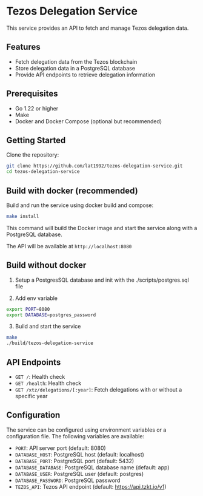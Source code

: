 # Tezos Delegation Service

This service provides an API to fetch and manage Tezos delegation data.

## Features

- Fetch delegation data from the Tezos blockchain
- Store delegation data in a PostgreSQL database
- Provide API endpoints to retrieve delegation information

## Prerequisites

- Go 1.22 or higher
- Make
- Docker and Docker Compose (optional but recommended)

## Getting Started

Clone the repository:

```bash
git clone https://github.com/lat1992/tezos-delegation-service.git
cd tezos-delegation-service
```

## Build with docker (recommended)
Build and run the service using docker build and compose:

```bash
make install
```

This command will build the Docker image and start the service along with a PostgreSQL database.

The API will be available at `http://localhost:8080`

## Build without docker

1. Setup a PostgresSQL database and init with the ./scripts/postgres.sql file

2. Add env variable
```bash
export PORT=8080
export DATABASE=postgres_password
```

3. Build and start the service
```bash
make
./build/tezos-delegation-service
```

## API Endpoints

- `GET /`: Health check
- `GET /health`: Health check
- `GET /xtz/delegations/[:year]`: Fetch delegations with or without a specific year

## Configuration

The service can be configured using environment variables or a configuration file. The following variables are available:

- `PORT`: API server port (default: 8080)
- `DATABASE_HOST`: PostgreSQL host (default: localhost)
- `DATABASE_PORT`: PostgreSQL port (default: 5432)
- `DATABASE_DATABASE`: PostgreSQL database name (default: app)
- `DATABASE_USER`: PostgreSQL user (default: postgres)
- `DATABASE_PASSWORD`: PostgreSQL password
- `TEZOS_API`: Tezos API endpoint (default: https://api.tzkt.io/v1)
